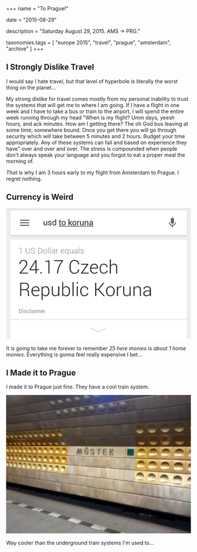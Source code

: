 +++
name = "To Prague!"

date = "2015-08-29"

description = "Saturday August 29, 2015. AMS -\> PRG."

taxonomies.tags = [
    "europe 2015", "travel", "prague", "amsterdam", "archive"
]
+++

## I Strongly Dislike Travel

I would say I hate travel, but that level of hyperbole is literally the worst thing on the planet...

My strong dislike for travel comes mostly from my personal inability to trust the systems that will get me to where I am going.
If I have a flight in one week and I have to take a bus or train to the airport, I will spend the entire week running through my head
"When is my flight?
Umm days, yeesh hours, and ack minutes.
How am I getting there?
The oh God bus leaving at some time, somewhere bound.
Once you get there you will go through security which will take between 5 minutes and 2 hours.
Budget your time appropriately.
Any of these systems can fail and based on experience they have"
over and over and over.
The stress is compounded when people don't always speak your language and you forgot to eat a proper meal the morning of.

*That* is why I am 3 hours early to my flight from Amsterdam to Prague.
I regret nothing.

## Currency is Weird

![1 USD = 24.17 Czech Republic Koruna](/assets/images/europe-2015/prague-conversion-rate.jpg)

It is going to take me forever to remember *25 here monies is about 1 home monies*.
Everything is gonna feel really expensive I bet...

## I Made it to Prague

I made it to Prague just fine. They have a cool train system.

![The MUSTEK stop in the Prague underground transit system. Very Soviet-era design.](assets/images/europe-2015/prague-mustek-stop.jpg)

Way cooler than the underground train systems I'm used to...
